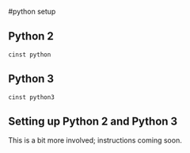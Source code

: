 #python setup

## Python 2

    cinst python

## Python 3

    cinst python3

## Setting up Python 2 and Python 3

This is a bit more involved; instructions coming soon.
